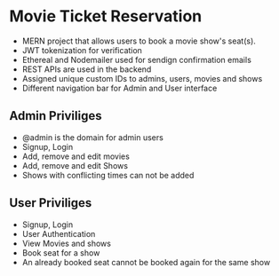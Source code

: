 # Movie Ticket Reservation
- MERN project that allows users to book a movie show's seat(s).
- JWT tokenization for verification
- Ethereal and Nodemailer used for sendign confirmation emails
- REST APIs are used in the backend
- Assigned unique custom IDs to admins, users, movies and shows
- Different navigation bar for Admin and User interface
## Admin Priviliges
- @admin is the domain for admin users
- Signup, Login
- Add, remove and edit movies
- Add, remove and edit Shows
- Shows with conflicting times can not be added
## User Priviliges
- Signup, Login
- User Authentication
- View Movies and shows
- Book seat for a show
- An already booked seat cannot be booked again for the same show
